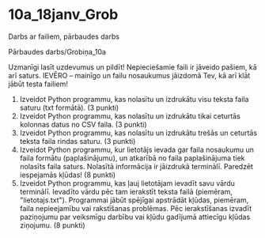 # 10a_18janv_Grob
Darbs ar failiem, pārbaudes darbs

Pārbaudes darbs/Grobiņa_10a

Uzmanīgi lasīt uzdevumus un pildīt! Nepieciešamie faili ir jāveido pašiem, kā arī saturs. IEVĒRO – mainīgo un failu nosaukumus jāizdomā Tev, kā arī klāt jābūt testa failiem!
1.	Izveidot Python programmu, kas nolasītu un izdrukātu visu teksta faila saturu (txt formātā). (3 punkti)
2.	Izveidot Python programmu, kas nolasītu un izdrukātu tikai ceturtās kolonnas datus no CSV faila. (3 punkti)
3.	Izveidot Python programmu, kas nolasītu un izdrukātu trešās un ceturtās teksta faila rindas saturu. (3 punkti)
4.	Izveidot Python programmu, kur  lietotājs ievada gar faila nosaukumu un faila formātu (paplašinājumu), un atkarībā no faila paplašinājuma tiek nolasīts faila saturs.  Nolasītā informācija ir jāizdrukā terminālī. Paredzēt iespejamās kļūdas! (8 punkti)
5.	Izveidot Python programmu, kas ļauj lietotājam ievadīt savu vārdu terminālī. Ievadīto vārdu pēc tam ierakstīt teksta failā (piemēram, "lietotajs.txt"). Programmai jābūt spējīgai apstrādāt kļūdas, piemēram, faila nepieejamību vai rakstīšanas problēmas. Pēc ierakstīšanas izvadīt paziņojumu par veiksmīgu darbību vai kļūdu gadījumā attiecīgu kļūdas ziņojumu. (8 punkti)

